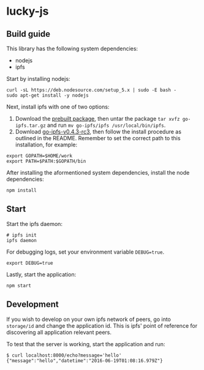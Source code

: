 # lucky-js

## Build guide

This library has the following system dependencies:

* nodejs
* ipfs

Start by installing nodejs:
```
curl -sL https://deb.nodesource.com/setup_5.x | sudo -E bash -
sudo apt-get install -y nodejs
```

Next, install ipfs with one of two options:

1. Download the [prebuilt package](https://ipfs.io/docs/install/), then untar the package `tar xvfz go-ipfs.tar.gz` and run `mv go-ipfs/ipfs /usr/local/bin/ipfs`.
2. Download [go-ipfs-v0.4.3-rc3](https://github.com/howardwu/go-ipfs-v0.4.3-rc3), then follow the install procedure as outlined in the README. Remember to set the correct path to this installation, for example:
```
export GOPATH=$HOME/work
export PATH=$PATH:$GOPATH/bin
```

After installing the aformentioned system dependencies, install the node dependencies:
```
npm install
```

## Start

Start the ipfs daemon:
```
# ipfs init
ipfs daemon
```

For debugging logs, set your environment variable `DEBUG=true`.
```
export DEBUG=true
```

Lastly, start the application:
```
npm start
```

## Development

If you wish to develop on your own ipfs network of peers, go into `storage/id` and change the application id. This is ipfs' point of reference for discovering all application relevant peers.

To test that the server is working, start the application and run:
```
$ curl localhost:8000/echo?message='hello'
{"message":"hello","datetime":"2016-06-19T01:08:16.979Z"}
```
